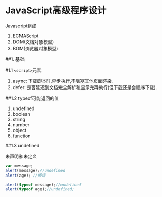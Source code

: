 # JavaScript高级程序设计

Javascript组成

1. ECMAScript
2. DOM(文档对象模型)
3. BOM(浏览器对象模型)


##1. 基础

#1.1 `<script>`元素

1. async: 下载脚本时,异步执行,不阻塞其他页面渲染.
2. defer: 是否延迟到文档完全解析和显示完再执行(但下载还是会顺序下载).

##1.2 typeof可能返回的值

1. undefined
2. boolean
3. string
4. number
5. object
6. function


##1.3 undefined

未声明和未定义

```javascript
var message;
alert(message);//undefined
alert(age); //报错

alert(typeof message);//undefined
alert(typeof age);//undefined;
```




